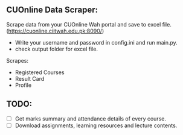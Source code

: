 CUOnline Data Scraper:
----------------------

Scrape data from your CUOnline Wah portal and save to excel file.
(https://cuonline.ciitwah.edu.pk:8090/)

- Write your username and password in config.ini and run main.py.
- check output folder for excel file.

Scrapes:
- Registered Courses
- Result Card
- Profile

TODO:
-----
- [ ] Get marks summary and attendance details of every course.
- [ ] Download assignments, learning resources and lecture contents.
